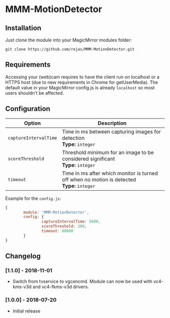 # MMM-MotionDetector

## Installation

Just clone the module into your MagicMirror modules folder:

```
git clone https://github.com/rejas/MMM-MotionDetector.git
```

## Requirements

Accessing your (web)cam requires to have the client run on localhost or a HTTPS host (due to new requirements in Chrome for getUserMedia). The default value in your MagicMirror config.js is already `localhost` so most users shouldn't be affected.

## Configuration

|Option|Description|
|---|---|
|`captureIntervalTime`|Time in ms between capturing images for detection<br>**Type:** `integer`|
|`scoreThreshold`|Threshold minimum for an image to be considered significant<br>**Type:** `integer`|
|`timeout`|Time in ms after which monitor is turned off when no motion is detected<br>**Type:** `integer`|

Example for the `config.js`:

``` JavaScript
{
        module: 'MMM-MotionDetector',
        config: {
                captureIntervalTime: 5000,
                scoreThreshold: 200,
                timeout: 60000
        }
}
```

## Changelog

### [1.1.0] - 2018-11-01

- Switch from tvservice to vgcencmd. Module can now be used with vc4-kms-v3d and vc4-fkms-v3d drivers.

### [1.0.0] - 2018-07-20

- Initial release

